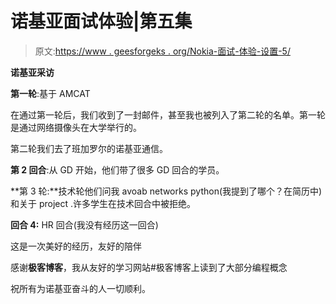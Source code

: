 # 诺基亚面试体验|第五集

> 原文:[https://www . geesforgeks . org/Nokia-面试-体验-设置-5/](https://www.geeksforgeeks.org/nokia-interview-experience-set-5/)

**诺基亚采访**

**第一轮**:基于 AMCAT

在通过第一轮后，我们收到了一封邮件，甚至我也被列入了第二轮的名单。第一轮是通过网络摄像头在大学举行的。

第二轮我们去了班加罗尔的诺基亚通信。

**第 2 回合**:从 GD 开始，他们带了很多 GD 回合的学员。

**第 3 轮:**技术轮他们问我 avoab networks python(我提到了哪个？在简历中)和关于 project .许多学生在技术回合中被拒绝。

**回合 4:** HR 回合(我没有经历这一回合)

这是一次美好的经历，友好的陪伴

感谢**极客博客**，我从友好的学习网站#极客博客上读到了大部分编程概念

祝所有为诺基亚奋斗的人一切顺利。